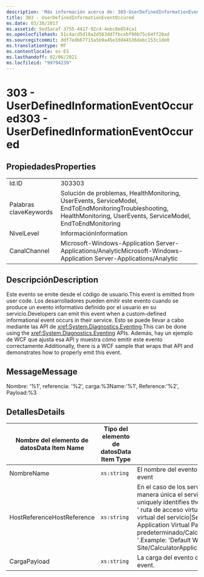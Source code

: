 ```yaml
---
description: 'Más información acerca de: 303-UserDefinedInformationEventOccured'
title: 303 - UserDefinedInformationEventOccured
ms.date: 03/30/2017
ms.assetid: 5ed5acaf-3755-4417-92c4-4ebc8e854ca1
ms.openlocfilehash: 51c4acd5d10a2d563dd7fbcebf90b75c64ff20ad
ms.sourcegitcommit: ddf7edb67715a5b9a45e3dd44536dabc153c1de0
ms.translationtype: MT
ms.contentlocale: es-ES
ms.lasthandoff: 02/06/2021
ms.locfileid: "99794239"
---
```

# <a name="303---userdefinedinformationeventoccured"></a><span data-ttu-id="9b899-103">303 - UserDefinedInformationEventOccured</span><span class="sxs-lookup"><span data-stu-id="9b899-103">303 - UserDefinedInformationEventOccured</span></span>

## <a name="properties"></a><span data-ttu-id="9b899-104">Propiedades</span><span class="sxs-lookup"><span data-stu-id="9b899-104">Properties</span></span>  
  
|||  
|-|-|  
|<span data-ttu-id="9b899-105">Id.</span><span class="sxs-lookup"><span data-stu-id="9b899-105">ID</span></span>|<span data-ttu-id="9b899-106">303</span><span class="sxs-lookup"><span data-stu-id="9b899-106">303</span></span>|  
|<span data-ttu-id="9b899-107">Palabras clave</span><span class="sxs-lookup"><span data-stu-id="9b899-107">Keywords</span></span>|<span data-ttu-id="9b899-108">Solución de problemas, HealthMonitoring, UserEvents, ServiceModel, EndToEndMonitoring</span><span class="sxs-lookup"><span data-stu-id="9b899-108">Troubleshooting, HealthMonitoring, UserEvents, ServiceModel, EndToEndMonitoring</span></span>|  
|<span data-ttu-id="9b899-109">Nivel</span><span class="sxs-lookup"><span data-stu-id="9b899-109">Level</span></span>|<span data-ttu-id="9b899-110">Información</span><span class="sxs-lookup"><span data-stu-id="9b899-110">Information</span></span>|  
|<span data-ttu-id="9b899-111">Canal</span><span class="sxs-lookup"><span data-stu-id="9b899-111">Channel</span></span>|<span data-ttu-id="9b899-112">Microsoft-Windows-Application Server-Applications/Analytic</span><span class="sxs-lookup"><span data-stu-id="9b899-112">Microsoft-Windows-Application Server-Applications/Analytic</span></span>|  
  
## <a name="description"></a><span data-ttu-id="9b899-113">Descripción</span><span class="sxs-lookup"><span data-stu-id="9b899-113">Description</span></span>  

 <span data-ttu-id="9b899-114">Este evento se emite desde el código de usuario.</span><span class="sxs-lookup"><span data-stu-id="9b899-114">This event is emitted from user code.</span></span> <span data-ttu-id="9b899-115">Los desarrolladores pueden emitir este evento cuando se produce un evento informativo definido por el usuario en su servicio.</span><span class="sxs-lookup"><span data-stu-id="9b899-115">Developers can emit this event when a custom-defined informational event occurs in their service.</span></span> <span data-ttu-id="9b899-116">Esto se puede llevar a cabo mediante las API de <xref:System.Diagnostics.Eventing>.</span><span class="sxs-lookup"><span data-stu-id="9b899-116">This can be done using the <xref:System.Diagnostics.Eventing> APIs.</span></span> <span data-ttu-id="9b899-117">Además, hay un ejemplo de WCF que ajusta esa API y muestra cómo emitir este evento correctamente.</span><span class="sxs-lookup"><span data-stu-id="9b899-117">Additionally, there is a WCF sample that wraps that API and demonstrates how to properly emit this event.</span></span>  
  
## <a name="message"></a><span data-ttu-id="9b899-118">Message</span><span class="sxs-lookup"><span data-stu-id="9b899-118">Message</span></span>  

 <span data-ttu-id="9b899-119">Nombre: '%1', referencia: '%2', carga:%3</span><span class="sxs-lookup"><span data-stu-id="9b899-119">Name:'%1', Reference:'%2', Payload:%3</span></span>  
  
## <a name="details"></a><span data-ttu-id="9b899-120">Detalles</span><span class="sxs-lookup"><span data-stu-id="9b899-120">Details</span></span>  
  
|<span data-ttu-id="9b899-121">Nombre del elemento de datos</span><span class="sxs-lookup"><span data-stu-id="9b899-121">Data Item Name</span></span>|<span data-ttu-id="9b899-122">Tipo del elemento de datos</span><span class="sxs-lookup"><span data-stu-id="9b899-122">Data Item Type</span></span>|<span data-ttu-id="9b899-123">Descripción</span><span class="sxs-lookup"><span data-stu-id="9b899-123">Description</span></span>|  
|--------------------|--------------------|-----------------|  
|<span data-ttu-id="9b899-124">Nombre</span><span class="sxs-lookup"><span data-stu-id="9b899-124">Name</span></span>|`xs:string`|<span data-ttu-id="9b899-125">El nombre del evento definido por el usuario.</span><span class="sxs-lookup"><span data-stu-id="9b899-125">The user-defined name of the event</span></span>|  
|<span data-ttu-id="9b899-126">HostReference</span><span class="sxs-lookup"><span data-stu-id="9b899-126">HostReference</span></span>|`xs:string`|<span data-ttu-id="9b899-127">En el caso de los servicios hospedados en web, este campo identifica de manera única el servicio en la jerarquía web.</span><span class="sxs-lookup"><span data-stu-id="9b899-127">For Web hosted services, this field uniquely identifies the service in the Web hierarchy.</span></span> <span data-ttu-id="9b899-128">Su formato se define como ' ruta de acceso virtual de la aplicación de nombre de sitio web&#124;ruta de acceso virtual del servicio&#124;ServiceName '.</span><span class="sxs-lookup"><span data-stu-id="9b899-128">Its format is defined as 'Web Site Name Application Virtual Path&#124;Service Virtual Path&#124;ServiceName'.</span></span> <span data-ttu-id="9b899-129">Ejemplo: ' sitio web predeterminado/CalculatorApplication&#124;/CalculatorService.svc&#124;CalculatorService '.</span><span class="sxs-lookup"><span data-stu-id="9b899-129">Example: 'Default Web Site/CalculatorApplication&#124;/CalculatorService.svc&#124;CalculatorService'.</span></span>|  
|<span data-ttu-id="9b899-130">Carga</span><span class="sxs-lookup"><span data-stu-id="9b899-130">Payload</span></span>|`xs:string`|<span data-ttu-id="9b899-131">La carga del evento definida por el usuario.</span><span class="sxs-lookup"><span data-stu-id="9b899-131">The user-defined payload of the event.</span></span>|
